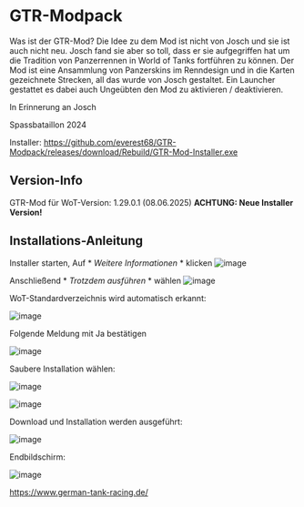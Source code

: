 # GTR-Modpack
Was ist der GTR-Mod?
Die Idee zu dem Mod ist nicht von Josch und sie ist auch nicht neu. Josch fand sie aber so toll, dass er sie aufgegriffen hat um die Tradition von Panzerrennen in World of Tanks fortführen zu können. Der Mod ist eine Ansammlung von Panzerskins im Renndesign und in die Karten gezeichnete Strecken, all das wurde von Josch gestaltet. Ein Launcher gestattet es dabei auch Ungeübten den Mod zu aktivieren / deaktivieren.

In Erinnerung an Josch

Spassbataillon 2024


Installer: https://github.com/everest68/GTR-Modpack/releases/download/Rebuild/GTR-Mod-Installer.exe

## Version-Info
GTR-Mod für WoT-Version: 1.29.0.1 (08.06.2025) **ACHTUNG: Neue Installer Version!**



## Installations-Anleitung
Installer starten, Auf * *Weitere Informationen* * klicken
![image](https://github.com/user-attachments/assets/8c24aca9-0575-4541-9f82-8bed47a91bbb)

Anschließend * *Trotzdem ausführen* * wählen
![image](https://github.com/user-attachments/assets/3eb35011-c2c0-4895-8e5f-7e1b304b4d67)

WoT-Standardverzeichnis wird automatisch erkannt:

![image](https://github.com/user-attachments/assets/f272e3c3-5e29-4ef8-90e3-8c797cbc7137)

Folgende Meldung mit Ja bestätigen

![image](https://github.com/user-attachments/assets/5101c8dc-085d-4057-a7e8-1f054dc55fb5)

Saubere Installation wählen:

![image](https://github.com/user-attachments/assets/1399c3c1-29ff-4fcd-9423-02675dc8df73)

![image](https://github.com/user-attachments/assets/ad753cf5-68c9-4ea0-9c28-327486ce34a2)

Download und Installation werden ausgeführt:

![image](https://github.com/user-attachments/assets/55e8f369-e492-4b79-9af5-1da3b5c0a291)

Endbildschirm:

![image](https://github.com/user-attachments/assets/960391af-5aca-4032-8051-64325b542300)


https://www.german-tank-racing.de/







